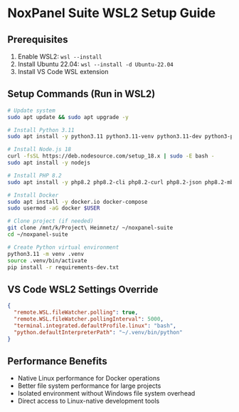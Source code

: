 # NoxPanel Suite WSL2 Setup Guide

## Prerequisites
1. Enable WSL2: `wsl --install`
2. Install Ubuntu 22.04: `wsl --install -d Ubuntu-22.04`
3. Install VS Code WSL extension

## Setup Commands (Run in WSL2)

```bash
# Update system
sudo apt update && sudo apt upgrade -y

# Install Python 3.11
sudo apt install -y python3.11 python3.11-venv python3.11-dev python3-pip

# Install Node.js 18
curl -fsSL https://deb.nodesource.com/setup_18.x | sudo -E bash -
sudo apt install -y nodejs

# Install PHP 8.2
sudo apt install -y php8.2 php8.2-cli php8.2-curl php8.2-json php8.2-mbstring

# Install Docker
sudo apt install -y docker.io docker-compose
sudo usermod -aG docker $USER

# Clone project (if needed)
git clone /mnt/k/Project\ Heimnetz/ ~/noxpanel-suite
cd ~/noxpanel-suite

# Create Python virtual environment
python3.11 -m venv .venv
source .venv/bin/activate
pip install -r requirements-dev.txt
```

## VS Code WSL2 Settings Override

```json
{
  "remote.WSL.fileWatcher.polling": true,
  "remote.WSL.fileWatcher.pollingInterval": 5000,
  "terminal.integrated.defaultProfile.linux": "bash",
  "python.defaultInterpreterPath": "~/.venv/bin/python"
}
```

## Performance Benefits
- Native Linux performance for Docker operations
- Better file system performance for large projects
- Isolated environment without Windows file system overhead
- Direct access to Linux-native development tools
